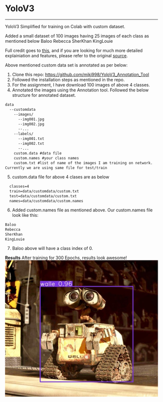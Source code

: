 # YoloV3
________
YoloV3 Simplified for training on Colab with custom dataset. 

Added a small dataset of 100 images having 25 images of each class as mentioned below
Baloo
Rebecca
SherKhan
KingLouie

Full credit goes to [this](https://github.com/ultralytics/yolov3), and if you are looking for much more detailed explainiation and features, please refer to the original [source](https://github.com/ultralytics/yolov3). 

Above mentioned custom data set is annotated as per below:
1. Clone this repo: https://github.com/miki998/YoloV3_Annotation_Tool
2. Followed the installation steps as mentioned in the repo. 
3. For the assignment, I have download 100 images of above 4 classes. 
4. Annotated the images using the Annotation tool. Followed the below structure for annotated dataset. 
```
data
  --customdata
    --images/
      --img001.jpg
      --img002.jpg
      --...
    --labels/
      --img001.txt
      --img002.txt
      --...
    custom.data #data file
    custom.names #your class names
    custom.txt #list of name of the images I am training on network. Currently we are using same file for test/train
```
5. custom.data file for above 4 clases are as below
```
  classes=4
  train=data/customdata/custom.txt
  test=data/customdata/custom.txt 
  names=data/customdata/custom.names
```
6. Added custom.names file as mentioned above. Our custom.names file look like this:
```
Baloo
Rebecca
SherKhan
KingLouie

```
7. Baloo above will have a class index of 0. 


**Results**
After training for 300 Epochs, results look awesome!
![image](https://github.com/HarishSingh1981/YoloV3_Custom/blob/master/output/download.jpeg)
